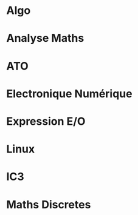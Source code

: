 # Algo

# Analyse Maths

# ATO

# Electronique Numérique

# Expression E/O

# Linux

# IC3

# Maths Discretes
